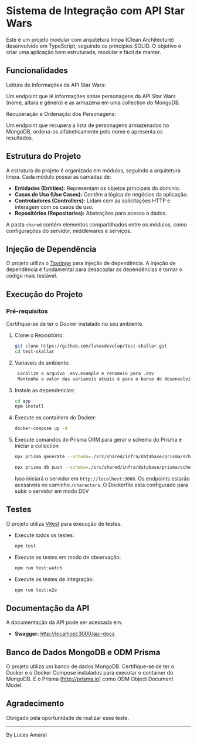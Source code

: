 # Sistema de Integração com API Star Wars

Este é um projeto modular com arquitetura limpa (Clean Architecture) desenvolvido em TypeScript, seguindo os princípios SOLID. O objetivo é criar uma aplicação bem estruturada, modular e fácil de manter.

## Funcionalidades
Leitura de Informações da API Star Wars:

Um endpoint que lê informações sobre personagens da API Star Wars (nome, altura e gênero) e as armazena em uma collection do MongoDB.

Recuperação e Ordenação dos Personagens:

Um endpoint que recupera a lista de personagens armazenados no MongoDB, ordena-os alfabeticamente pelo nome e apresenta os resultados.

## Estrutura do Projeto

A estrutura do projeto é organizada em módulos, seguindo a arquitetura limpa. Cada módulo possui as camadas de:

- **Entidades (Entities):** Representam os objetos principais do domínio.
- **Casos de Uso (Use Cases):** Contêm a lógica de negócios da aplicação.
- **Controladores (Controllers):** Lidam com as solicitações HTTP e interagem com os casos de uso.
- **Repositórios (Repositories):** Abstrações para acesso a dados.

A pasta `shared` contém elementos compartilhados entre os módulos, como configurações do servidor, middlewares e serviços.

## Injeção de Dependência

O projeto utiliza o [Tsyringe](https://github.com/microsoft/tsyringe) para injeção de dependência. A injeção de dependência é fundamental para desacoplar as dependências e tornar o código mais testável.

## Execução do Projeto

### Pré-requisitos

Certifique-se de ter o Docker instalado no seu ambiente.

1. Clone o Repositório:

   ```bash
   git clone https://github.com/lukasdevelop/test-skallar.git
   cd test-skallar
   ```

2. Variaveis de ambiente:

   ```bash
    Localize o arquivo .env.example e renomeio para .env 
    Mantenha o valor das variaveis atuais é para o banco de desenvolvimento
   ```

3. Instale as dependencias:

   ```bash
   cd app
   npm install
   ```

4. Execute os containers do Docker:

   ```bash
   docker-compose up -d
   ```
5. Execute comandos do Prisma ORM para gerar o schema do Prisma e iniciar a collection

   ```bash
   npx prisma generate --schema=./src/shared/infra/database/prisma/schema.prisma

   npx prisma db push --schema=./src/shared/infra/database/prisma/schema.prisma
   ```

   Isso iniciará o servidor em `http://localhost:3000`. Os endpoints estarão acessíveis no caminho `/characters`.
   O Dockerfile esta configurado para subir o servidor em modo DEV

## Testes

O projeto utiliza [Vitest](https://github.com/vitejs/vitest) para execução de testes.

- Execute todos os testes:

  ```bash
  npm test
  ```

- Execute os testes em modo de observação:

  ```bash
  npm run test:watch
  ```

- Execute os testes de integração:

  ```bash
  npm run test:e2e
  ```

## Documentação da API

A documentação da API pode ser acessada em:

- **Swagger:** [http://localhost:3000/api-docs](http://localhost:3000/api-docs)

## Banco de Dados MongoDB e ODM Prisma

O projeto utiliza um banco de dados MongoDB. Certifique-se de ter o Docker e o Docker Compose instalados para executar o container do MongoDB. E o Prisma [http://prisma.io] como ODM Object Document Model.

## Agradecimento

Obrigado pela oportunidade de realizar esse teste.

---
By
Lucas Amaral
